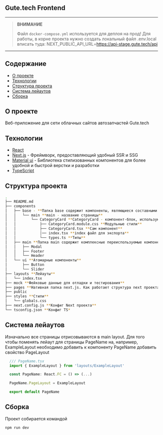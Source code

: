## Gute.tech Frontend

---

> **ВНИМАНИЕ**
>
> Файл `docker-compose.yml` используется для деплоя на прод!
> Для работы, в корне проекта нужно создать локальный файл .env.local
> вписать туда: NEXT_PUBLIC_API_URL=https://api-stage.gute.tech/api

---

## Содержание

- [О проекте](#о-проекте)
- [Технологии](#технологии)
- [Структура проекта](#структура-проекта)
- [Система лейаутов](#система-лейаутов)
- [Сборка](#сборка)

## О проекте

Веб-приложение для сети облачных сайтов автозапчастей Gute.tech

## Технологии

- [React](https://reactjs.org/)
- [Next.js](https://nextjs.org/) - Фреймворк, предоставляющий удобный SSR и SSG
- [Material ui](https://mui.com/) - Библиотека стилизованных компонентов для более удобной и быстрой верстки и разработки
- [TypeScript](https://www.typescriptlang.org/)

## Структура проекта

```bash
.
├── README.md
├── components
│   ├── base - **Папка base содержит компоненты, являющиеся составными блоками страниц**
│   │   └── main **main - название страницы**
│   │       └── CategoryCard **CategoryCard - компонент-блок, использующийся на главной странице**
│   │           ├── CategoryCard.module.css **Модульные стили**
│   │           ├── CategoryCard.tsx **Сам компонент**
│   │           │── index.tsx **index файл для экспорта**
│   │           └── types.ts **Типы**
│   ├── main **Папка main содержит комплексные переиспользуемые компоненты**
│   │   ├── Modal
│   │   ├── Footer
│   │   └── Header
│   └── ui **Атомарные компоненты**
│       ├── Button
│       └── Slider
├── layouts **Лейауты**
│   └── index.tsx
├── mock **Фейковые данные для отладки и тестирования**
├── pages **Нативная папка next.js. Как работает структура next проекта можно посмотреть в документации Next.
├── public
├── styles **Стили**
│   └── globals.css
├── next.config.js **Конфиг Next проекта**
└── tsconfig.json **Конфиг TS*
```

## Система лейаутов

Изначально все страницы отрисовываются в main layout.
Для того чтобы поменять лейаут для страницы PageName на, например, ExampleLayout необходимо добавить к компоненту PageName добавить свойство PageLayout

```js
  /// PageName.tsx
  import { ExampleLayout } from 'layouts/ExampleLayout'

  const PageName: React.FC = () => (...)

  PageName.PageLayout = ExampleLayout

  export default PageName
```

## Сборка

Проект собирается командой

```bash
npm run dev
```
